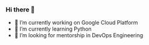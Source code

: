### Hi there 👋

- 🔭 I’m currently working on Google Cloud Platform
- 🌱 I’m currently learning Python 
- 🤔 I’m looking for mentorship in DevOps Engineering

<!--
- 👯 I’m looking to collaborate on ...
- 💬 Ask me about ...
- 📫 How to reach me: ...
- 😄 Pronouns: ...
- ⚡ Fun fact: ...
-->
